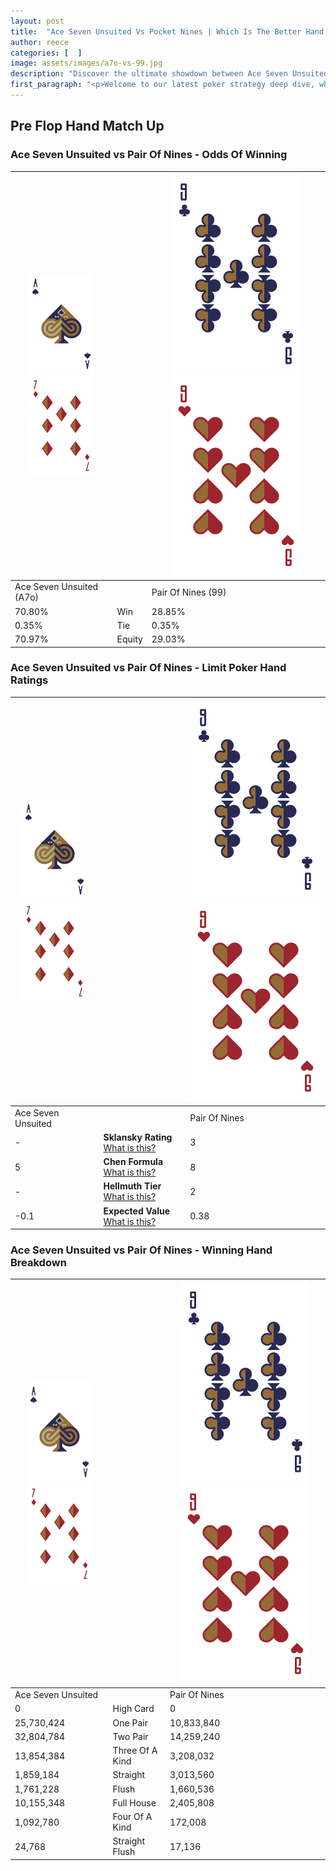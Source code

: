 ```yaml
---
layout: post
title:  "Ace Seven Unsuited Vs Pocket Nines | Which Is The Better Hand In Poker? A Complete Guide"
author: reece
categories: [  ]
image: assets/images/a7o-vs-99.jpg
description: "Discover the ultimate showdown between Ace Seven Unsuited and Pair Of Nines in poker! Uncover the odds, strategies, and scenarios where one hand triumphs over the other. Get ready to up your poker game with this thrilling analysis."
first_paragraph: "<p>Welcome to our latest poker strategy deep dive, where we're pitting two distinct hands against each other in a high-stakes showdown: Ace Seven Unsuited vs Pair Of Nines.</p><p>In the dynamic world of poker, every decision counts, and knowing which hand holds the upper hand is key to your success at the table.</p><p>In this article, we'll dissect these two hands, explore the scenarios where one dominates the other, and equip you with the knowledge to make strategic choices that can tip the odds in your favor.</p><p>Get ready to unravel the intriguing dynamics of these poker hands and elevate your game to new heights.</p>"
---
```




[comment]: # (sp0)

## Pre Flop Hand Match Up

<div class="table hand-ratings" markdown="1"> 



### Ace Seven Unsuited vs Pair Of Nines - Odds Of Winning


    
| ![image info](assets/images/hand1/A.png) ![image info](assets/images/hand1/7o.png) |  | ![image info](assets/images/hand2/9.png) ![image info](assets/images/hand2/9o.png) |
| -------- | -------- | -------- |
| Ace Seven Unsuited (A7o) |  | Pair Of Nines (99) |
| 70.80% | Win | 28.85% |
| 0.35% | Tie | 0.35% |
| 70.97% | Equity | 29.03% |




[comment]: # (sp1)



### Ace Seven Unsuited vs Pair Of Nines - Limit Poker Hand Ratings


    
| ![image info](assets/images/hand1/A.png) ![image info](assets/images/hand1/7o.png) |  | ![image info](assets/images/hand2/9.png) ![image info](assets/images/hand2/9o.png) |
| -------- | -------- | -------- |
| Ace Seven Unsuited |  | Pair Of Nines |
| - | **Sklansky Rating** [What is this?](/sklansky-rating-explained) | 3 |
| 5 | **Chen Formula** [What is this?](/chen-formula-explained) | 8 |
| - | **Hellmuth Tier** [What is this?](/Hellmuth-tier-explained) | 2 |
| -0.1 | **Expected Value** [What is this?](/expected-value-explained) | 0.38 |




[comment]: # (sp2)



### Ace Seven Unsuited vs Pair Of Nines - Winning Hand Breakdown


    
| ![image info](assets/images/hand1/A.png) ![image info](assets/images/hand1/7o.png) |  | ![image info](assets/images/hand2/9.png) ![image info](assets/images/hand2/9o.png) |
| -------- | -------- | -------- |
| Ace Seven Unsuited |  | Pair Of Nines |
| 0 | High Card | 0 |
| 25,730,424 | One Pair | 10,833,840 |
| 32,804,784 | Two Pair | 14,259,240 |
| 13,854,384 | Three Of A Kind | 3,208,032 |
| 1,859,184 | Straight | 3,013,560 |
| 1,761,228 | Flush | 1,660,536 |
| 10,155,348 | Full House | 2,405,808 |
| 1,092,780 | Four Of A Kind | 172,008 |
| 24,768 | Straight Flush | 17,136 |




[comment]: # (sp3)



</div>

[comment]: # (sp4)



[comment]: # (sp5)

